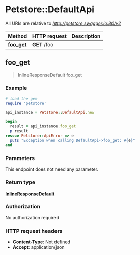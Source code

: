 # Petstore::DefaultApi

All URIs are relative to *http://petstore.swagger.io:80/v2*

| Method | HTTP request | Description |
| ------ | ------------ | ----------- |
| [**foo_get**](DefaultApi.md#foo_get) | **GET** /foo |  |


## foo_get

> InlineResponseDefault foo_get



### Example

```ruby
# load the gem
require 'petstore'

api_instance = Petstore::DefaultApi.new

begin
  result = api_instance.foo_get
  p result
rescue Petstore::ApiError => e
  puts "Exception when calling DefaultApi->foo_get: #{e}"
end
```

### Parameters

This endpoint does not need any parameter.

### Return type

[**InlineResponseDefault**](InlineResponseDefault.md)

### Authorization

No authorization required

### HTTP request headers

- **Content-Type**: Not defined
- **Accept**: application/json

